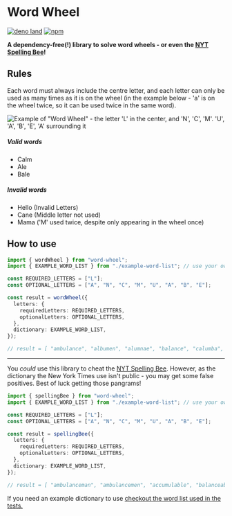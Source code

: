 # Word Wheel

[![deno land](http://img.shields.io/badge/available%20on-deno.land/x-lightgrey.svg?logo=deno&labelColor=black)](https://deno.land/x/word_wheel)
[![npm](https://img.shields.io/npm/v/@pxlprfct/word-wheel)](https://www.npmjs.com/package/@pxlprfct/word-wheel)

**A dependency-free(!) library to solve word wheels - or even the
[NYT Spelling Bee](https://www.nytimes.com/puzzles/spelling-bee)!**

## Rules

Each word must always include the centre letter, and each letter can only be
used as many times as it is on the wheel (in the example below - 'a' is on the
wheel twice, so it can be used twice in the same word).

![Example of "Word Wheel" - the letter 'L' in the center, and 'N', 'C', 'M'. 'U', 'A', 'B', 'E', 'A' surrounding it](https://user-images.githubusercontent.com/3811773/164109266-5f20da21-af02-450d-b8e8-77648703acec.png)

##### Valid words

- Calm
- Ale
- Bale

##### Invalid words

- Hello (Invalid Letters)
- Cane (Middle letter not used)
- Mama ('M' used twice, despite only appearing in the wheel once)

## How to use

```ts
import { wordWheel } from "word-wheel";
import { EXAMPLE_WORD_LIST } from "./example-word-list"; // use your own list of words

const REQUIRED_LETTERS = ["L"];
const OPTIONAL_LETTERS = ["A", "N", "C", "M", "U", "A", "B", "E"];

const result = wordWheel({
  letters: {
    requiredLetters: REQUIRED_LETTERS,
    optionalLetters: OPTIONAL_LETTERS,
  },
  dictionary: EXAMPLE_WORD_LIST,
});

// result = [ "ambulance", "albumen", "alumnae", "balance", "calumba", "canulae", ... ]
```

---

You _could_ use this library to cheat the
[NYT Spelling Bee](https://www.nytimes.com/puzzles/spelling-bee). However, as
the dictionary the New York Times use isn't public - you may get some false
positives. Best of luck getting those pangrams!

```ts
import { spellingBee } from "word-wheel";
import { EXAMPLE_WORD_LIST } from "./example-word-list"; // use your own list of words

const REQUIRED_LETTERS = ["L"];
const OPTIONAL_LETTERS = ["A", "N", "C", "M", "U", "A", "B", "E"];

const result = spellingBee({
  letters: {
    requiredLetters: REQUIRED_LETTERS,
    optionalLetters: OPTIONAL_LETTERS,
  },
  dictionary: EXAMPLE_WORD_LIST,
});

// result = [ "ambulanceman", "ambulancemen", "accumulable", "balanceable", "cancellable", "unblameable", ... ]
```

If you need an example dictionary to use
[checkout the word list used in the tests.](https://raw.githubusercontent.com/pxlprfct/word_wheel/main/test/example-word-list.ts)
